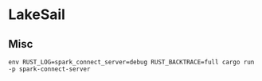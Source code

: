 # LakeSail

## Misc

```shell
env RUST_LOG=spark_connect_server=debug RUST_BACKTRACE=full cargo run -p spark-connect-server
```


